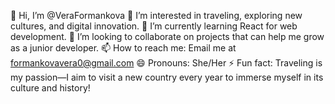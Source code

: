 👋 Hi, I’m @VeraFormankova
👀 I’m interested in traveling, exploring new cultures, and digital innovation.
🌱 I’m currently learning React for web development.
💞️ I’m looking to collaborate on projects that can help me grow as a junior developer.
📫 How to reach me: Email me at formankovavera0@gmail.com
😄 Pronouns: She/Her
⚡ Fun fact: Traveling is my passion—I aim to visit a new country every year to immerse myself in its culture and history!

<!---
VeraFormankova/VeraFormankova is a ✨ special ✨ repository because its `README.md` (this file) appears on your GitHub profile.
You can click the Preview link to take a look at your changes.
--->
